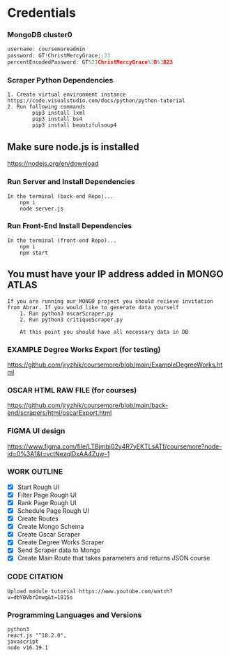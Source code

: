 # Credentials

### MongoDB cluster0
```javascript 
username: coursemoreadmin
password: GT!ChristMercyGrace;;23
percentEncodedPassword: GT%21ChristMercyGrace%3B%3B23
```
### Scraper Python Dependencies
    1. Create virtual environment instance https://code.visualstudio.com/docs/python/python-tutorial
    2. Run following commands
            pip3 install lxml
            pip3 install bs4
            pip3 install beautifulsoup4
## Make sure node.js is installed
https://nodejs.org/en/download

### Run Server and Install Dependencies
    In the terminal (back-end Repo)...
        npm i
        node server.js

### Run Front-End Install Dependencies
    In the terminal (front-end Repo)...
        npm i
        npm start

## You must have your IP address added in MONGO ATLAS 
    If you are running our MONGO project you should recieve invitation from Abrar. If you would like to generate data yourself
        1. Run python3 oscarScraper.py
        2. Run python3 critiqueScraper.py

        At this point you should have all necessary data in DB


### EXAMPLE Degree Works Export (for testing)
https://github.com/jryzhik/coursemore/blob/main/ExampleDegreeWorks.html

### OSCAR HTML RAW FILE (for courses)
https://github.com/jryzhik/coursemore/blob/main/back-end/scrapers/html/oscarExport.html

### FIGMA UI design
https://www.figma.com/file/LTBjmbi02y4R7yEKTLsATf/coursemore?node-id=0%3A1&t=vctNezqlDxAA4Zuw-1

### WORK OUTLINE

- [x] Start Rough UI
- [x] Filter Page Rough UI
- [x] Rank Page Rough UI
- [x] Schedule Page Rough UI
- [x] Create Routes
- [x] Create Mongo Schema
- [x] Create Oscar Scraper
- [x] Create Degree Works Scraper
- [x] Send Scraper data to Mongo
- [x] Create Main Route that takes parameters and returns JSON course

### CODE CITATION
    Upload module tutorial https://www.youtube.com/watch?v=dbYBVbrDnwg&t=1815s

### Programming Languages and Versions
    python3
    react.js "^18.2.0",
    javascript
    node v16.19.1
    
